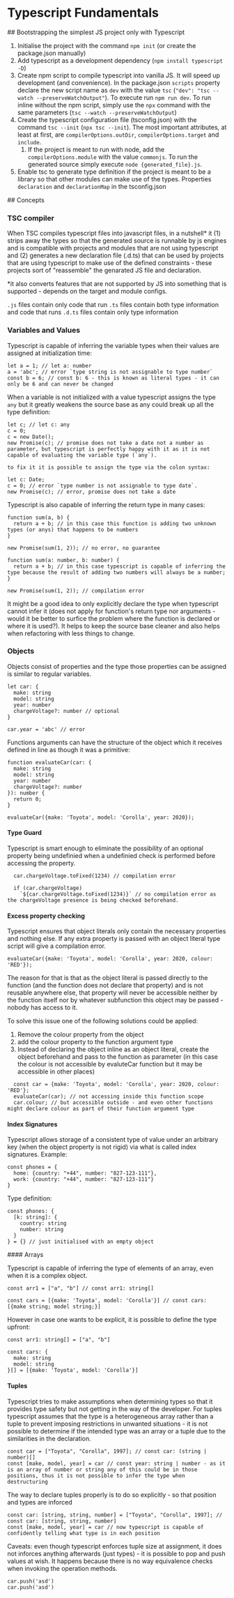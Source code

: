 # Typescript Fundamentals

## Bootstrapping the simplest JS project only with Typescript

1. Initialise the project with the command `npm init` (or create the package.json manually)
2. Add typescript as a development dependency (`npm install typescript -D`)
3. Create npm script to compile typescript into vanilla JS. It will speed up development (and convenience). 
In the package.json `scripts` property declare the new script name as `dev` with the value `tsc` (`"dev": "tsc --watch --preserveWatchOutput"`). To execute run `npm run dev`.
To run inline without the npm script, simply use the `npx` command with the same parameters (`tsc --watch --preserveWatchOutput`)
4. Create the typescript configuration file (tsconfig.json) with the command `tsc --init` (`npx tsc --init`).
The most important attributes, at least at first, are `compilerOptions.outDir`, `compilerOptions.target` and `include`.
    1. If the project is meant to run with node, add the `compilerOptions.module` with the value `commonjs`. To run the generated source simply execute `node {generated_file}.js`.
5. Enable tsc to generate type definition if the project is meant to be a library so that other modules can make use of the types. Properties `declaration` and `declarationMap` in the tsconfig.json


## Concepts

### TSC compiler

When TSC compiles typescript files into javascript files, in a nutshell* it (1) strips away the types so that the generated source is runnable by js engines and is compatible with projects and modules that are not using typescript and (2) generates a new declaration file (.d.ts) that can be used by projects that are using typescript to make use of the defined constraints - these projects sort of "reassemble" the genarated JS file and declaration.

*it also converts features that are not supported by JS into something that is supported - depends on the target and module configs.

`.js` files contain only code that run
`.ts` files contain both type information and code that runs
`.d.ts` files contain only type information


### Variables and Values

Typescript is capable of inferring the variable types when their values are assigned at initialization time:

```
let a = 1; // let a: number
a = 'abc'; // error `type string is not assignable to type number`
const b = 6; // const b: 6 - this is known as literal types - it can only be 6 and can never be changed
```

When a variable is not initialized with a value typescript assigns the type `any` but it greatly weakens the source base as any could break up all the type definition:

```
let c; // let c: any
c = 0;
c = new Date();
new Promise(c); // promise does not take a date not a number as parameter, but typescript is perfectly happy with it as it is not capable of evaluating the variable type (`any`). 

to fix it it is possible to assign the type via the colon syntax:

let c: Date;
c = 0; // error `type number is not assignable to type date`.
new Promise(c); // error, promise does not take a date
```

Typescript is also capable of inferring the return type in many cases:

```
function sum(a, b) {
  return a + b; // in this case this function is adding two unknown types (or anys) that happens to be numbers
}

new Promise(sum(1, 2)); // no error, no guarantee

function sum(a: number, b: number) {
  return a + b; // in this case typescript is capable of inferring the type because the result of adding two numbers will always be a number;
}

new Promise(sum(1, 2)); // compilation error
```

It might be a good idea to only explicitly declare the type when typescript cannot infer it (does not apply for function's return type nor arguments - would it be better to surfice the problem where the function is declared or where it is used?). It helps to keep the source base cleaner and also helps when refactoring with less things to change.


### Objects

Objects consist of properties and the type those properties can be assigned is similar to regular variables. 

```
let car: {
  make: string
  model: string
  year: number
  chargeVoltage?: number // optional
}

car.year = 'abc' // error
```

Functions arguments can have the structure of the object which it receives defined in line as though it was a primitive:

```
function evaluateCar(car: {
  make: string
  model: string
  year: number
  chargeVoltage?: number
}): number {
  return 0;
}

evaluateCar({make: 'Toyota', model: 'Corolla', year: 2020});
```

#### Type Guard

Typescript is smart enough to eliminate the possibility of an optional property being undefinied when a undefinied check is performed before accessing the property.

```
  car.chargeVoltage.toFixed(1234) // compilation error
  
  if (car.chargeVoltage)
    `${car.chargeVoltage.toFixed(1234)}` // no compilation error as the chargeVoltage presence is being checked beforehand.
```

#### Excess property checking

Typescript ensures that object literals only contain the necessary properties and nothing else.
If any extra property is passed with an object literal type script will give a compilation error.

```
evaluateCar({make: 'Toyota', model: 'Corolla', year: 2020, colour: 'RED'});
```

The reason for that is that as the object literal is passed directly to the function (and the function does not declare that property) and is not reusable anywhere else, that property will never be accessible neither by the function itself nor by whatever subfunction this object may be passed - nobody has access to it.

To solve this issue one of the following solutions could be applied:

1. Remove the colour property from the object
2. add the colour property to the function argument type
3. Instead of declaring the object inline as an object literal, create the object beforehand and pass to the function as parameter (in this case the colour is not accessible by evaluteCar function but it may be accessible in other places) 

```
  const car = {make: 'Toyota', model: 'Corolla', year: 2020, colour: 'RED'};
  evaluateCar(car); // not accessing inside this function scope
  car.colour; // but accessible outside - and even other functions might declare colour as part of their function argument type
```

#### Index Signatures 

Typescript allows storage of a consistent type of value under an arbitrary key (when the object property is not rigid) via what is called index signatures. Example:

```
const phones = {
  home: {country: "+44", number: "827-123-111"},
  work: {country: "+44", number: "827-123-111"}
}
```

Type definition:

```
const phones: {
  [k: string]: {
    country: string
    number: string
  }
} = {} // just initialised with an empty object
```

#### Arrays

Typescript is capable of inferring the type of elements of an array, even when it is a complex object.

```
const arr1 = ["a", "b"] // const arr1: string[]

const cars = [{make: 'Toyota', model: 'Corolla'}] // const cars: [{make string; model string;}]
```

However in case one wants to be explicit, it is possible to define the type upfront:

```
const arr1: string[] = ["a", "b"]

const cars: {
  make: string
  model: string
}[] = [{make: 'Toyota', model: 'Corolla'}]
```

#### Tuples

Typescript tries to make assumptions when determining types so that it provides type safety but not getting in the way of the developer.
For tuples typescript assumes that the type is a heterogeneous array rather than a tuple to prevent imposing restrictions in unwanted situations - it is not possible to determine if the intended type was an array or a tuple due to the similarities in the declaration.


```
const car = ["Toyota", "Corolla", 1997]; // const car: (string | number)[]
const [make, model, year] = car // const year: string | number - as it is an array of number or string any of this could be in those positions, thus it is not possible to infer the type when destructuring 
```

The way to declare tuples properly is to do so explicitly - so that position and types are inforced

```
const car: [string, string, number] = ["Toyota", "Corolla", 1997]; // const car: [string, string, number]
const [make, model, year] = car // now typescript is capable of confidently telling what type is in each position
```

Caveats: even though typescript enforces tuple size at assignment, it does not inforces anything afterwards (just types) - it is possible to pop and push values at wish.
It happens because there is no way equivalence checks when invoking the operation methods.

```
car.push('asd')
car.push('asd')
```
